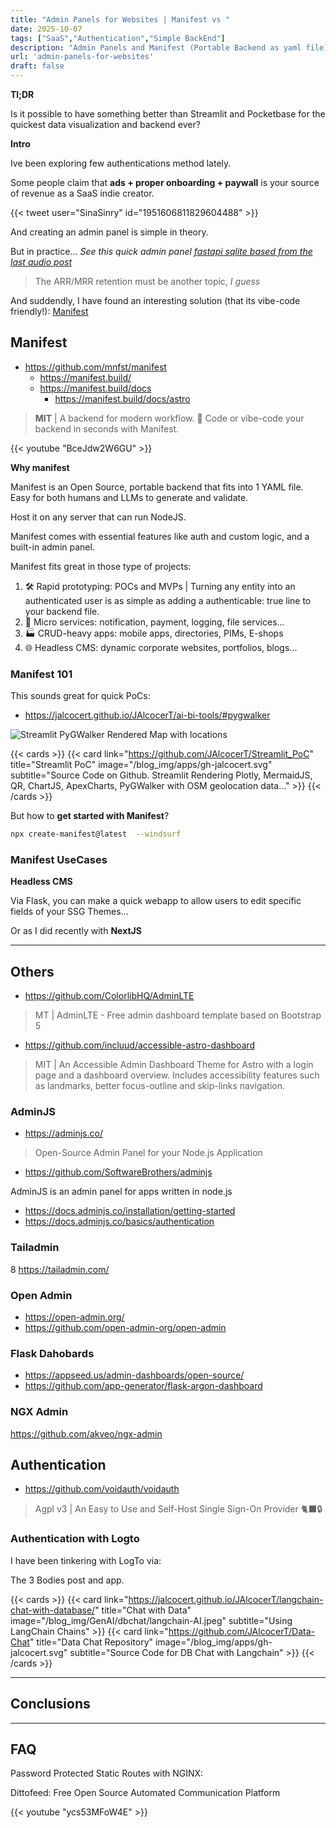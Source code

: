 ```yaml
---
title: "Admin Panels for Websites | Manifest vs "
date: 2025-10-07
tags: ["SaaS","Authentication","Simple BackEnd"]
description: "Admin Panels and Manifest (Portable Backend as yaml file)"
url: 'admin-panels-for-websites'
draft: false
---
```


**Tl;DR**

Is it possible to have something better than Streamlit and Pocketbase for the quickest data visualization and backend ever?

**Intro**

Ive been exploring few authentications method lately.

Some people claim that **ads + proper onboarding + paywall** is your source of revenue as a SaaS indie creator.

{{< tweet user="SinaSinry" id="1951606811829604488" >}}

And creating an admin panel is simple in theory.

But in practice... *See this quick admin panel [fastapi sqlite based from the last audio post](https://jalcocert.github.io/JAlcocerT/audio-recap/#conclusions)*

<!-- 
https://x.com/SinaSinry/status/1951606811829604488?t=jRvoxV9sxOPDvFHh89HF5w&s=35 -->

> The ARR/MRR retention must be another topic, *I guess*

And suddendly, I have found an interesting solution (that its vibe-code friendly!): [Manifest](#manifest)

## Manifest

* https://github.com/mnfst/manifest
    * https://manifest.build/
    * https://manifest.build/docs
        * https://manifest.build/docs/astro

> **MIT** | A backend for modern workflow. 🦚 Code or vibe-code your backend in seconds with Manifest.

<!-- https://www.youtube.com/watch?v=BceJdw2W6GU -->

{{< youtube "BceJdw2W6GU" >}}


**Why manifest**

Manifest is an Open Source, portable backend that fits into 1 YAML file. Easy for both humans and LLMs to generate and validate.

Host it on any server that can run NodeJS.

Manifest comes with essential features like auth and custom logic, and a built-in admin panel.

Manifest fits great in those type of projects:

1. 🛠️ Rapid prototyping: POCs and MVPs | Turning any entity into an authenticated user is as simple as adding a authenticable: true line to your backend file.
2. 🧩 Micro services: notification, payment, logging, file services...
3. 🏭 CRUD-heavy apps: mobile apps, directories, PIMs, E-shops
4. 🌐 Headless CMS: dynamic corporate websites, portfolios, blogs...

### Manifest 101

This sounds great for quick PoCs:

* https://jalcocert.github.io/JAlcocerT/ai-bi-tools/#pygwalker

![Streamlit PyGWalker Rendered Map with locations](/blog_img/apps/streamlit/st_pygwalker_map.png)

{{< cards >}}
  {{< card link="https://github.com/JAlcocerT/Streamlit_PoC" title="Streamlit PoC" image="/blog_img/apps/gh-jalcocert.svg" subtitle="Source Code on Github. Streamlit Rendering Plotly, MermaidJS, QR, ChartJS, ApexCharts, PyGWalker with OSM geolocation data..." >}}
{{< /cards >}}

But how to **get started with Manifest**?


```sh
npx create-manifest@latest  --windsurf
```

### Manifest UseCases

**Headless CMS**

Via Flask, you can make a quick webapp to allow users to edit specific fields of your SSG Themes...

Or as I did recently with **NextJS**



---

## Others

* https://github.com/ColorlibHQ/AdminLTE

> MT | AdminLTE - Free admin dashboard template based on Bootstrap 5

* https://github.com/incluud/accessible-astro-dashboard

> MIT | An Accessible Admin Dashboard Theme for Astro with a login page and a dashboard overview. Includes accessibility features such as landmarks, better focus-outline and skip-links navigation.



### AdminJS

* https://adminjs.co/

> Open-Source Admin Panel for your Node.js Application

* https://github.com/SoftwareBrothers/adminjs

AdminJS is an admin panel for apps written in node.js

* https://docs.adminjs.co/installation/getting-started
* https://docs.adminjs.co/basics/authentication

### Tailadmin

8 https://tailadmin.com/

### Open Admin

* https://open-admin.org/
* https://github.com/open-admin-org/open-admin

### Flask Dahobards

* https://appseed.us/admin-dashboards/open-source/
* https://github.com/app-generator/flask-argon-dashboard


###  NGX Admin

https://github.com/akveo/ngx-admin

## Authentication

* https://github.com/voidauth/voidauth

> Agpl v3 | An Easy to Use and Self-Host Single Sign-On Provider 🐈‍⬛🔒

### Authentication with Logto

I have been tinkering with LogTo via:

The 3 Bodies post and app.


{{< cards >}}
  {{< card link="https://jalcocert.github.io/JAlcocerT/langchain-chat-with-database/" title="Chat with Data" image="/blog_img/GenAI/dbchat/langchain-AI.jpeg" subtitle="Using LangChain Chains" >}}
  {{< card link="https://github.com/JAlcocerT/Data-Chat" title="Data Chat Repository" image="/blog_img/apps/gh-jalcocert.svg" subtitle="Source Code for DB Chat with Langchain" >}}
{{< /cards >}}


---

## Conclusions


---

## FAQ

Password Protected Static Routes with NGINX: 

Dittofeed: Free Open Source Automated Communication Platform


<!-- https://www.youtube.com/watch?v=ycs53MFoW4E -->

{{< youtube "ycs53MFoW4E" >}}
